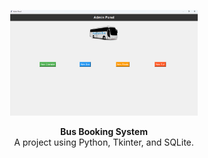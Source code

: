 <!-- <h1 align="center" >Bus-Booking</h1>
<h2>Client Panel Img</h2><br><br>

![Bus Booking](img/Admin.png)
<h2>Admin Panel Img</><br><br>

![Bus Booking](img/Client.png)
<h3 align="center"></h3> -->
<p align="center">
    <img src="img/Admin.png" width="300">
</p>

<p align="center">
    <strong>Bus Booking System</strong><br>
    A project using Python, Tkinter, and SQLite.
</p>
